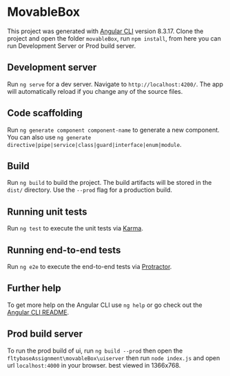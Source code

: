 # MovableBox

This project was generated with [Angular CLI](https://github.com/angular/angular-cli) version 8.3.17.
Clone the project and open the folder `movableBox`, run  `npm install`, from here you can run Development Server or Prod build server.

## Development server

Run `ng serve` for a dev server. Navigate to `http://localhost:4200/`. The app will automatically reload if you change any of the source files.

## Code scaffolding

Run `ng generate component component-name` to generate a new component. You can also use `ng generate directive|pipe|service|class|guard|interface|enum|module`.

## Build

Run `ng build` to build the project. The build artifacts will be stored in the `dist/` directory. Use the `--prod` flag for a production build.

## Running unit tests

Run `ng test` to execute the unit tests via [Karma](https://karma-runner.github.io).

## Running end-to-end tests

Run `ng e2e` to execute the end-to-end tests via [Protractor](http://www.protractortest.org/).

## Further help

To get more help on the Angular CLI use `ng help` or go check out the [Angular CLI README](https://github.com/angular/angular-cli/blob/master/README.md).

## Prod build server

To run the prod build of ui, run `ng build --prod` then open the `fltybaseAssignment\movableBox\uiserver` then run `node index.js` and open url `localhost:4000` in your browser. best viewed in 1366x768.
